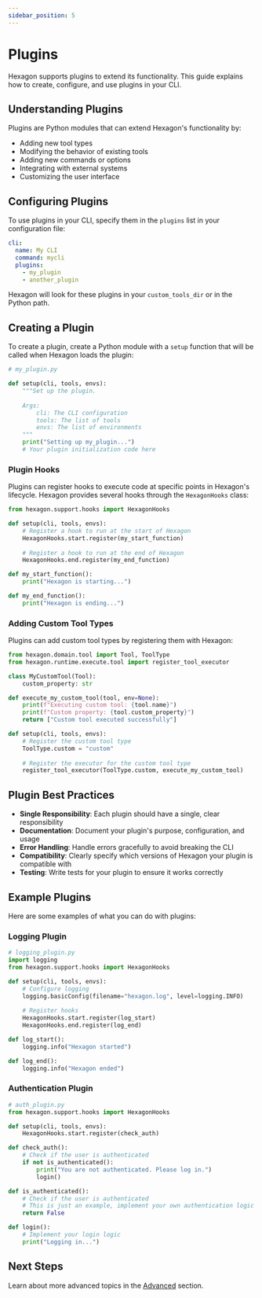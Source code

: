 ```yaml
---
sidebar_position: 5
---
```


# Plugins

Hexagon supports plugins to extend its functionality. This guide explains how to create, configure, and use plugins in your CLI.

## Understanding Plugins

Plugins are Python modules that can extend Hexagon's functionality by:

- Adding new tool types
- Modifying the behavior of existing tools
- Adding new commands or options
- Integrating with external systems
- Customizing the user interface

## Configuring Plugins

To use plugins in your CLI, specify them in the `plugins` list in your configuration file:

```yaml
cli:
  name: My CLI
  command: mycli
  plugins:
    - my_plugin
    - another_plugin
```

Hexagon will look for these plugins in your `custom_tools_dir` or in the Python path.

## Creating a Plugin

To create a plugin, create a Python module with a `setup` function that will be called when Hexagon loads the plugin:

```python
# my_plugin.py

def setup(cli, tools, envs):
    """Set up the plugin.
    
    Args:
        cli: The CLI configuration
        tools: The list of tools
        envs: The list of environments
    """
    print("Setting up my_plugin...")
    # Your plugin initialization code here
```

### Plugin Hooks

Plugins can register hooks to execute code at specific points in Hexagon's lifecycle. Hexagon provides several hooks through the `HexagonHooks` class:

```python
from hexagon.support.hooks import HexagonHooks

def setup(cli, tools, envs):
    # Register a hook to run at the start of Hexagon
    HexagonHooks.start.register(my_start_function)
    
    # Register a hook to run at the end of Hexagon
    HexagonHooks.end.register(my_end_function)

def my_start_function():
    print("Hexagon is starting...")

def my_end_function():
    print("Hexagon is ending...")
```

### Adding Custom Tool Types

Plugins can add custom tool types by registering them with Hexagon:

```python
from hexagon.domain.tool import Tool, ToolType
from hexagon.runtime.execute.tool import register_tool_executor

class MyCustomTool(Tool):
    custom_property: str

def execute_my_custom_tool(tool, env=None):
    print(f"Executing custom tool: {tool.name}")
    print(f"Custom property: {tool.custom_property}")
    return ["Custom tool executed successfully"]

def setup(cli, tools, envs):
    # Register the custom tool type
    ToolType.custom = "custom"
    
    # Register the executor for the custom tool type
    register_tool_executor(ToolType.custom, execute_my_custom_tool)
```

## Plugin Best Practices

- **Single Responsibility**: Each plugin should have a single, clear responsibility
- **Documentation**: Document your plugin's purpose, configuration, and usage
- **Error Handling**: Handle errors gracefully to avoid breaking the CLI
- **Compatibility**: Clearly specify which versions of Hexagon your plugin is compatible with
- **Testing**: Write tests for your plugin to ensure it works correctly

## Example Plugins

Here are some examples of what you can do with plugins:

### Logging Plugin

```python
# logging_plugin.py
import logging
from hexagon.support.hooks import HexagonHooks

def setup(cli, tools, envs):
    # Configure logging
    logging.basicConfig(filename="hexagon.log", level=logging.INFO)
    
    # Register hooks
    HexagonHooks.start.register(log_start)
    HexagonHooks.end.register(log_end)

def log_start():
    logging.info("Hexagon started")

def log_end():
    logging.info("Hexagon ended")
```

### Authentication Plugin

```python
# auth_plugin.py
from hexagon.support.hooks import HexagonHooks

def setup(cli, tools, envs):
    HexagonHooks.start.register(check_auth)

def check_auth():
    # Check if the user is authenticated
    if not is_authenticated():
        print("You are not authenticated. Please log in.")
        login()

def is_authenticated():
    # Check if the user is authenticated
    # This is just an example, implement your own authentication logic
    return False

def login():
    # Implement your login logic
    print("Logging in...")
```

## Next Steps

Learn about more advanced topics in the [Advanced](../advanced/custom-tools) section.

